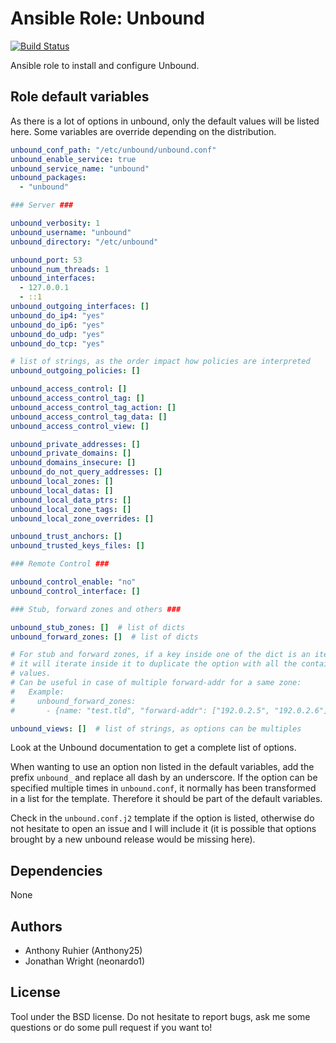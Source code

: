 Ansible Role: Unbound
=====================

[![Build Status](https://travis-ci.org/Anthony25/ansible-role-unbound.svg?branch=master)](https://travis-ci.org/Anthony25/ansible-role-unbound)

Ansible role to install and configure Unbound.

Role default variables
----------------------

As there is a lot of options in unbound, only the default values will be listed
here.
Some variables are override depending on the distribution.

```yaml
unbound_conf_path: "/etc/unbound/unbound.conf"
unbound_enable_service: true
unbound_service_name: "unbound"
unbound_packages:
  - "unbound"

### Server ###

unbound_verbosity: 1
unbound_username: "unbound"
unbound_directory: "/etc/unbound"

unbound_port: 53
unbound_num_threads: 1
unbound_interfaces:
  - 127.0.0.1
  - ::1
unbound_outgoing_interfaces: []
unbound_do_ip4: "yes"
unbound_do_ip6: "yes"
unbound_do_udp: "yes"
unbound_do_tcp: "yes"

# list of strings, as the order impact how policies are interpreted
unbound_outgoing_policies: []

unbound_access_control: []
unbound_access_control_tag: []
unbound_access_control_tag_action: []
unbound_access_control_tag_data: []
unbound_access_control_view: []

unbound_private_addresses: []
unbound_private_domains: []
unbound_domains_insecure: []
unbound_do_not_query_addresses: []
unbound_local_zones: []
unbound_local_datas: []
unbound_local_data_ptrs: []
unbound_local_zone_tags: []
unbound_local_zone_overrides: []

unbound_trust_anchors: []
unbound_trusted_keys_files: []

### Remote Control ###

unbound_control_enable: "no"
unbound_control_interface: []

### Stub, forward zones and others ###

unbound_stub_zones: []  # list of dicts
unbound_forward_zones: []  # list of dicts

# For stub and forward zones, if a key inside one of the dict is an iterable,
# it will iterate inside it to duplicate the option with all the contained
# values.
# Can be useful in case of multiple forward-addr for a same zone:
#   Example:
#     unbound_forward_zones:
#       - {name: "test.tld", "forward-addr": ["192.0.2.5", "192.0.2.6"]}

unbound_views: []  # list of strings, as options can be multiples
```

Look at the Unbound documentation to get a complete list of options.

When wanting to use an option non listed in the default variables, add the
prefix `unbound_` and replace all dash by an underscore.
If the option can be specified multiple times in `unbound.conf`, it normally
has been transformed in a list for the template. Therefore it should be part of
the default variables.

Check in the `unbound.conf.j2` template if the option is listed, otherwise do
not hesitate to open an issue and I will include it (it is possible that
options brought by a new unbound release would be missing here).

Dependencies
------------

None

Authors
-------

  * Anthony Ruhier (Anthony25)
  * Jonathan Wright (neonardo1)

License
-------

Tool under the BSD license. Do not hesitate to report bugs, ask me some
questions or do some pull request if you want to!
